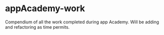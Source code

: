 # appAcademy-work

Compendium of all the work completed during app Academy. Will be adding and refactoring as time permits.
